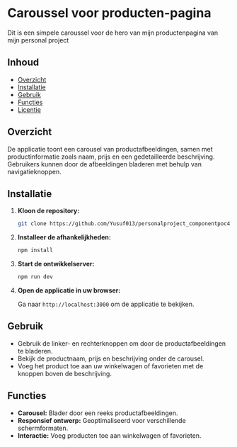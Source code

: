 # Caroussel voor producten-pagina

Dit is een simpele caroussel voor de hero van mijn productenpagina van mijn personal project

## Inhoud

- [Overzicht](#overzicht)
- [Installatie](#installatie)
- [Gebruik](#gebruik)
- [Functies](#functies)
- [Licentie](#licentie)

## Overzicht

De applicatie toont een carousel van productafbeeldingen, samen met productinformatie zoals naam, prijs en een gedetailleerde beschrijving. Gebruikers kunnen door de afbeeldingen bladeren met behulp van navigatieknoppen.

## Installatie

1. **Kloon de repository:**

   ```bash
   git clone https://github.com/Yusuf013/personalproject_componentpoc4
   ```

2. **Installeer de afhankelijkheden:**

   ```bash
   npm install
   ```

3. **Start de ontwikkelserver:**

   ```bash
   npm run dev
   ```

4. **Open de applicatie in uw browser:**

   Ga naar `http://localhost:3000` om de applicatie te bekijken.

## Gebruik

- Gebruik de linker- en rechterknoppen om door de productafbeeldingen te bladeren.
- Bekijk de productnaam, prijs en beschrijving onder de carousel.
- Voeg het product toe aan uw winkelwagen of favorieten met de knoppen boven de beschrijving.

## Functies

- **Carousel:** Blader door een reeks productafbeeldingen.
- **Responsief ontwerp:** Geoptimaliseerd voor verschillende schermformaten.
- **Interactie:** Voeg producten toe aan winkelwagen of favorieten.

